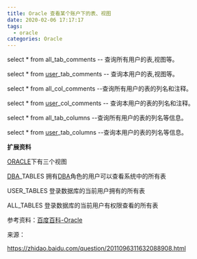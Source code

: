 ```yaml
---
title: Oracle 查看某个账户下的表、视图
date: 2020-02-06 17:17:17
tags:
  - oracle
categories: Oracle
---
```

select * from all_tab_comments -- 查询所有用户的表,视图等。

select * from [user](https://www.baidu.com/s?wd=user&tn=SE_PcZhidaonwhc_ngpagmjz&rsv_dl=gh_pc_zhidao)_tab_comments -- 查询本用户的表,视图等。

select * from all_col_comments --查询所有用户的表的列名和注释。

select * from [user](https://www.baidu.com/s?wd=user&tn=SE_PcZhidaonwhc_ngpagmjz&rsv_dl=gh_pc_zhidao)_col_comments -- 查询本用户的表的列名和注释。

select * from all_tab_columns --查询所有用户的表的列名等信息。

select * from [user](https://www.baidu.com/s?wd=user&tn=SE_PcZhidaonwhc_ngpagmjz&rsv_dl=gh_pc_zhidao)_tab_columns --查询本用户的表的列名等信息。



**扩展资料**

[ORACLE](https://www.baidu.com/s?wd=ORACLE&tn=SE_PcZhidaonwhc_ngpagmjz&rsv_dl=gh_pc_zhidao)下有三个视图

[DBA](https://www.baidu.com/s?wd=DBA&tn=SE_PcZhidaonwhc_ngpagmjz&rsv_dl=gh_pc_zhidao)_TABLES 拥有[DBA](https://www.baidu.com/s?wd=DBA&tn=SE_PcZhidaonwhc_ngpagmjz&rsv_dl=gh_pc_zhidao)角色的用户可以查看系统中的所有表

USER_TABLES 登录数据库的当前用户拥有的所有表

ALL_TABLES 登录数据库的当前用户有权限查看的所有表

参考资料：[百度百科-Oracle](https://baike.baidu.com/item/甲骨文公司/430115?fromtitle=Oracle&fromid=301207&fr=aladdin) 



来源：

https://zhidao.baidu.com/question/2011096311632088908.html